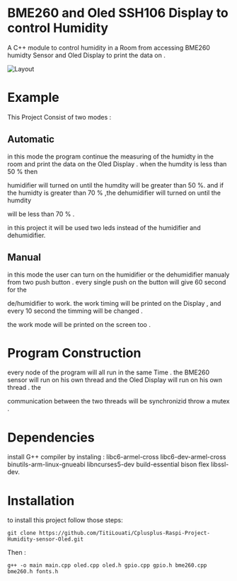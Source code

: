 # BME260 and Oled SSH106 Display to control Humidity 

A C++ module to control humidity in a Room from accessing BME260 humidty Sensor and Oled Display to print the data on . 

![Layout](https://github.com/TitiLouati/Cplusplus-Raspi-Project-Humidity-sensor-Oled/blob/main/Humidity-Sensor-OledDisplay/BME260Oled.jpeg)

# Example 

This Project Consist of two modes : 

## Automatic 

in this mode the program continue the measuring of the humidty in the room and print the data on  the Oled Display . when the humdity is less than 50 % then 

humidifier  will turned on until the humdity will be greater than 50 %. and if the humidty is greater than 70 % ,the dehumidifier will turned on until the humdity 

will be less than 70 % . 

in this project it will be used two leds instead of the humidifier and dehumidifier. 

## Manual 

in this mode the user can turn on the humidifier or the dehumidifier manualy from two push button . every single push on the button will give 60 second for the 

de/humidifier to work. the work timing will be printed on the Display , and every 10 second the  timming will be changed . 

the work mode will be printed on the screen too . 

# Program Construction

every node of the program will all run in the same Time . the BME260 sensor will run on his own thread and the Oled Display will run  on his own thread . the 

communication between the two threads will be synchronizid throw a mutex . 

# Dependencies

install G++ compiler by instaling : libc6-armel-cross libc6-dev-armel-cross binutils-arm-linux-gnueabi libncurses5-dev build-essential bison flex libssl-dev. 

# Installation 

to install this project follow those steps: 


```
git clone https://github.com/TitiLouati/Cplusplus-Raspi-Project-Humidity-sensor-Oled.git

```
Then : 


```
g++ -o main main.cpp oled.cpp oled.h gpio.cpp gpio.h bme260.cpp bme260.h fonts.h

```
